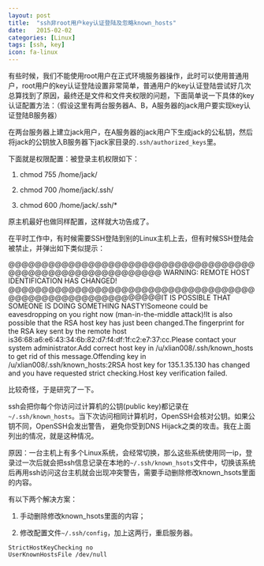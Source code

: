 ```yaml
---
layout: post
title:  "ssh非root用户key认证登陆及忽略known_hosts"
date:   2015-02-02
categories: [Linux]
tags: [ssh, key]
icon: fa-linux
---
```


有些时候，我们不能使用root用户在正式环境服务器操作，此时可以使用普通用户，root用户的key认证登陆设置非常简单，普通用户的key认证登陆尝试好几次总算找到了原因，最终还是文件和文件夹权限的问题，下面简单说一下具体的key认证配置方法：（假设这里有两台服务器A、B，A服务器的jack用户要实现key认证登陆B服务器）

在两台服务器上建立jack用户，在A服务器的jack用户下生成jack的公私钥，然后将jack的公钥放入B服务器下jack家目录的`.ssh/authorized_keys`里。

下面就是权限配置：被登录主机权限如下：

1. chmod 755 /home/jack/

2. chmod 700 /home/jack/.ssh/

3. chmod 600 /home/jack/.ssh/*

原主机最好也做同样配置，这样就大功告成了。

在平时工作中，有时候需要SSH登陆到别的Linux主机上去，但有时候SSH登陆会被禁止，并弹出如下类似提示：

@@@@@@@@@@@@@@@@@@@@@@@@@@@@@@@@@@@@@@@@@@@@@@@@@@@@@@@@@@@@ WARNING: REMOTE HOST IDENTIFICATION HAS CHANGED! @@@@@@@@@@@@@@@@@@@@@@@@@@@@@@@@@@@@@@@@@@@@@@@@@@@@@@@@@@@@IT IS POSSIBLE THAT SOMEONE IS DOING SOMETHING NASTY!Someone could be eavesdropping on you right now (man-in-the-middle attack)!It is also possible that the RSA host key has just been changed.The fingerprint for the RSA key sent by the remote host is36:68:a6:e6:43:34:6b:82:d7:f4:df:1f:c2:e7:37:cc.Please contact your system administrator.Add correct host key in /u/xlian008/.ssh/known_hosts to get rid of this message.Offending key in /u/xlian008/.ssh/known_hosts:2RSA host key for 135.1.35.130 has changed and you have requested strict checking.Host key verification failed.

比较奇怪，于是研究了一下。

ssh会把你每个你访问过计算机的公钥(public key)都记录在`~/.ssh/known_hosts`。当下次访问相同计算机时，OpenSSH会核对公钥。如果公钥不同，OpenSSH会发出警告， 避免你受到DNS Hijack之类的攻击。我在上面列出的情况，就是这种情况。

原因：一台主机上有多个Linux系统，会经常切换，那么这些系统使用同一ip，登录过一次后就会把ssh信息记录在本地的`~/.ssh/known_hsots`文件中，切换该系统后再用ssh访问这台主机就会出现冲突警告，需要手动删除修改known_hsots里面的内容。

有以下两个解决方案：

1. 手动删除修改known_hsots里面的内容；

2. 修改配置文件`~/.ssh/config`，加上这两行，重启服务器。

```
StrictHostKeyChecking no
UserKnownHostsFile /dev/null
```

